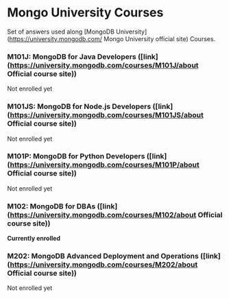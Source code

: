 # Mongo University Courses

Set of answers used along [MongoDB University](https://university.mongodb.com/ Mongo University official site) Courses.

### M101J: MongoDB for Java Developers ([link](https://university.mongodb.com/courses/M101J/about Official course site))

Not enrolled yet

### M101JS: MongoDB for Node.js Developers ([link](https://university.mongodb.com/courses/M101JS/about Official course site))

Not enrolled yet

### M101P: MongoDB for Python Developers ([link](https://university.mongodb.com/courses/M101P/about Official course site))

Not enrolled yet

### M102: MongoDB for DBAs ([link](https://university.mongodb.com/courses/M102/about Official course site))

**Currently enrolled**

### M202: MongoDB Advanced Deployment and Operations ([link](https://university.mongodb.com/courses/M202/about Official course site))

Not enrolled yet
